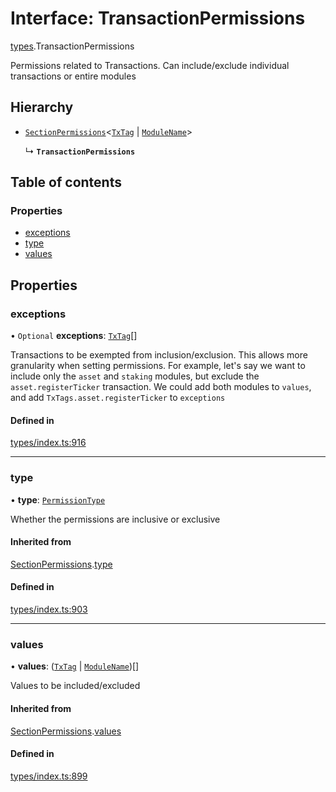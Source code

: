 # Interface: TransactionPermissions

[types](../wiki/types).TransactionPermissions

Permissions related to Transactions. Can include/exclude individual transactions or entire modules

## Hierarchy

- [`SectionPermissions`](../wiki/types.SectionPermissions)<[`TxTag`](../wiki/generated.types#txtag) \| [`ModuleName`](../wiki/generated.types.ModuleName)\>

  ↳ **`TransactionPermissions`**

## Table of contents

### Properties

- [exceptions](../wiki/types.TransactionPermissions#exceptions)
- [type](../wiki/types.TransactionPermissions#type)
- [values](../wiki/types.TransactionPermissions#values)

## Properties

### exceptions

• `Optional` **exceptions**: [`TxTag`](../wiki/generated.types#txtag)[]

Transactions to be exempted from inclusion/exclusion. This allows more granularity when
  setting permissions. For example, let's say we want to include only the `asset` and `staking` modules,
  but exclude the `asset.registerTicker` transaction. We could add both modules to `values`, and add
  `TxTags.asset.registerTicker` to `exceptions`

#### Defined in

[types/index.ts:916](https://github.com/PolymathNetwork/polymesh-sdk/blob/299ce247/src/types/index.ts#L916)

___

### type

• **type**: [`PermissionType`](../wiki/types.PermissionType)

Whether the permissions are inclusive or exclusive

#### Inherited from

[SectionPermissions](../wiki/types.SectionPermissions).[type](../wiki/types.SectionPermissions#type)

#### Defined in

[types/index.ts:903](https://github.com/PolymathNetwork/polymesh-sdk/blob/299ce247/src/types/index.ts#L903)

___

### values

• **values**: ([`TxTag`](../wiki/generated.types#txtag) \| [`ModuleName`](../wiki/generated.types.ModuleName))[]

Values to be included/excluded

#### Inherited from

[SectionPermissions](../wiki/types.SectionPermissions).[values](../wiki/types.SectionPermissions#values)

#### Defined in

[types/index.ts:899](https://github.com/PolymathNetwork/polymesh-sdk/blob/299ce247/src/types/index.ts#L899)
